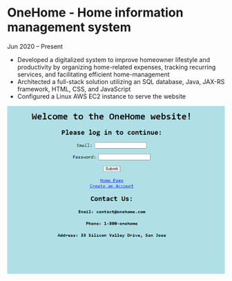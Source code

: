 # OneHome - Home information management system
Jun 2020 – Present

- Developed a digitalized system to improve homeowner lifestyle and productivity by organizing home-related
expenses, tracking recurring services, and facilitating efficient home-management
- Architected a full-stack solution utilizing an SQL database, Java, JAX-RS framework, HTML, CSS, and JavaScript
- Configured a Linux AWS EC2 instance to serve the website


![alt text](https://github.com/haseebhasan2019/OneHome/blob/master/Screenshot%20(80).png?raw=true)
